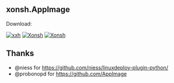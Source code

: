 ## xonsh.AppImage

Download: 

[![xxh](https://img.shields.io/badge/xxh.AppImage_release_0.7.3-x86_64-blue.svg)](https://github.com/xxh/linuxdeploy-plugin-python/releases/download/continuous/xxh-release-x86_64.AppImage)
[![Xonsh](https://img.shields.io/badge/xonsh.AppImage_release-x86_64-blue.svg)](https://github.com/xxh/linuxdeploy-plugin-python/releases/download/continuous/xonsh-release-x86_64.AppImage)
[![Xonsh](https://img.shields.io/badge/xonsh.AppImage_master-x86_64-blue.svg)](https://github.com/xxh/linuxdeploy-plugin-python/releases/download/continuous/xonsh-master-x86_64.AppImage)

## Thanks
* @niess for https://github.com/niess/linuxdeploy-plugin-python/
* @probonopd for https://github.com/AppImage
